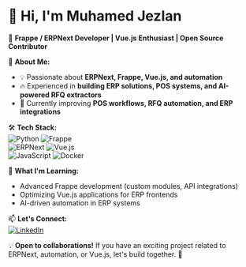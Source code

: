 # 👋 Hi, I'm Muhamed Jezlan

🚀 **Frappe / ERPNext Developer | Vue.js Enthusiast | Open Source Contributor**  

🎯 **About Me:**  
- 💡 Passionate about **ERPNext, Frappe, Vue.js, and automation**  
- 🔥 Experienced in **building ERP solutions, POS systems, and AI-powered RFQ extractors**  
- 💼 Currently improving **POS workflows, RFQ automation, and ERP integrations**  

🛠️ **Tech Stack:**  
![Python](https://img.shields.io/badge/Python-3776AB?style=flat&logo=python&logoColor=white)  ![Frappe](https://img.shields.io/badge/Frappe-FEEA00?style=flat&logo=frappe&logoColor=black)  
![ERPNext](https://img.shields.io/badge/ERPNext-3A7CEC?style=flat&logo=erpnext&logoColor=white)  ![Vue.js](https://img.shields.io/badge/Vue.js-4FC08D?style=flat&logo=vue.js&logoColor=white)  
![JavaScript](https://img.shields.io/badge/JavaScript-F7DF1E?style=flat&logo=javascript&logoColor=black)  ![Docker](https://img.shields.io/badge/Docker-2496ED?style=flat&logo=docker&logoColor=white)  


🌱 **What I'm Learning:**  
- Advanced Frappe development (custom modules, API integrations)  
- Optimizing Vue.js applications for ERP frontends  
- AI-driven automation in ERP systems  

📫 **Let's Connect:**  
[![LinkedIn](https://img.shields.io/badge/LinkedIn-blue?style=flat&logo=linkedin)](https://www.linkedin.com/in/jezlan-uk-814467190/)  


💡 **Open to collaborations!** If you have an exciting project related to ERPNext, automation, or Vue.js, let's build together. 🚀  


<!--
**jezlan/jezlan** is a ✨ _special_ ✨ repository because its `README.md` (this file) appears on your GitHub profile.

Here are some ideas to get you started:

- 🔭 I’m currently working on ...
- 🌱 I’m currently learning ...
- 👯 I’m looking to collaborate on ...
- 🤔 I’m looking for help with ...
- 💬 Ask me about ...
- 📫 How to reach me: ...
- 😄 Pronouns: ...
- ⚡ Fun fact: ...
-->
